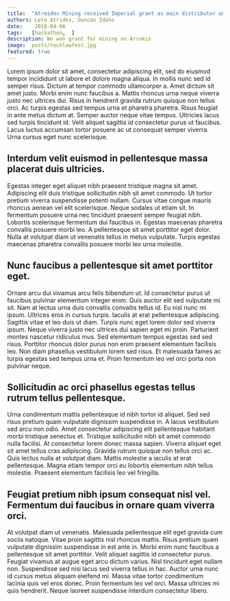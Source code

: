 ```yaml
---
title:  "Atreides Mining received Imperial grant as main distributor on Arrakis"
authors: Leto Atrides, Duncan Idaho
date:    2018-04-06
tags:   [hackathon,  ]
description: We won grant for mining on Arrakis
image:  posts/techlawfest.jpg
featured: true
---
```


Lorem ipsum dolor sit amet, consectetur adipiscing elit, sed do eiusmod tempor incididunt ut labore et dolore magna aliqua. In mollis nunc sed id semper risus. Dictum at tempor commodo ullamcorper a. Amet dictum sit amet justo. Morbi enim nunc faucibus a. Mattis rhoncus urna neque viverra justo nec ultrices dui. Risus in hendrerit gravida rutrum quisque non tellus orci. Ac turpis egestas sed tempus urna et pharetra pharetra. Risus feugiat in ante metus dictum at. Semper auctor neque vitae tempus. Ultricies lacus sed turpis tincidunt id. Velit aliquet sagittis id consectetur purus ut faucibus. Lacus luctus accumsan tortor posuere ac ut consequat semper viverra. Urna cursus eget nunc scelerisque.

## Interdum velit euismod in pellentesque massa placerat duis ultricies.
Egestas integer eget aliquet nibh praesent tristique magna sit amet. Adipiscing elit duis tristique sollicitudin nibh sit amet commodo. Ut tortor pretium viverra suspendisse potenti nullam. Cursus vitae congue mauris rhoncus aenean vel elit scelerisque. Neque sodales ut etiam sit. In fermentum posuere urna nec tincidunt praesent semper feugiat nibh. Lobortis scelerisque fermentum dui faucibus in. Egestas maecenas pharetra convallis posuere morbi leo. A pellentesque sit amet porttitor eget dolor. Nulla at volutpat diam ut venenatis tellus in metus vulputate. Turpis egestas maecenas pharetra convallis posuere morbi leo urna molestie.

## Nunc faucibus a pellentesque sit amet porttitor eget.
Ornare arcu dui vivamus arcu felis bibendum ut. Id consectetur purus ut faucibus pulvinar elementum integer enim. Quis auctor elit sed vulputate mi sit. Nam at lectus urna duis convallis convallis tellus id. Eu nisl nunc mi ipsum. Ultrices eros in cursus turpis. Iaculis at erat pellentesque adipiscing. Sagittis vitae et leo duis ut diam. Turpis nunc eget lorem dolor sed viverra ipsum. Neque viverra justo nec ultrices dui sapien eget mi proin. Parturient montes nascetur ridiculus mus. Sed elementum tempus egestas sed sed risus. Porttitor rhoncus dolor purus non enim praesent elementum facilisis leo. Non diam phasellus vestibulum lorem sed risus. Et malesuada fames ac turpis egestas sed tempus urna et. Proin fermentum leo vel orci porta non pulvinar neque.

## Sollicitudin ac orci phasellus egestas tellus rutrum tellus pellentesque.
Urna condimentum mattis pellentesque id nibh tortor id aliquet. Sed sed risus pretium quam vulputate dignissim suspendisse in. A lacus vestibulum sed arcu non odio. Amet consectetur adipiscing elit pellentesque habitant morbi tristique senectus et. Tristique sollicitudin nibh sit amet commodo nulla facilisi. At consectetur lorem donec massa sapien. Viverra aliquet eget sit amet tellus cras adipiscing. Gravida rutrum quisque non tellus orci ac. Quis lectus nulla at volutpat diam. Mattis molestie a iaculis at erat pellentesque. Magna etiam tempor orci eu lobortis elementum nibh tellus molestie. Praesent elementum facilisis leo vel fringilla.

## Feugiat pretium nibh ipsum consequat nisl vel. Fermentum dui faucibus in ornare quam viverra orci.
At volutpat diam ut venenatis. Malesuada pellentesque elit eget gravida cum sociis natoque. Vitae proin sagittis nisl rhoncus mattis. Risus pretium quam vulputate dignissim suspendisse in est ante in. Morbi enim nunc faucibus a pellentesque sit amet porttitor. Velit aliquet sagittis id consectetur purus. Feugiat vivamus at augue eget arcu dictum varius. Nisl tincidunt eget nullam non. Suspendisse sed nisi lacus sed viverra tellus in hac. Auctor urna nunc id cursus metus aliquam eleifend mi. Massa vitae tortor condimentum lacinia quis vel eros donec. Proin fermentum leo vel orci. Massa ultricies mi quis hendrerit. Neque laoreet suspendisse interdum consectetur libero.

